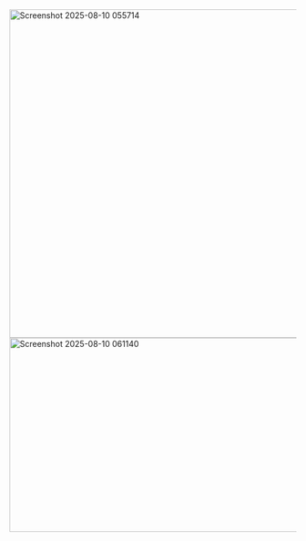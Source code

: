 <img width="1006" height="577" alt="Screenshot 2025-08-10 055714" src="https://github.com/user-attachments/assets/c89a14ca-f897-4889-89b4-335596e41844" />
<img width="901" height="341" alt="Screenshot 2025-08-10 061140" src="https://github.com/user-attachments/assets/7096a37d-6c1d-4199-88f8-8ddc77f0da41" />
